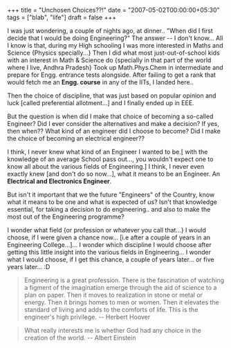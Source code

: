 +++
title = "Unchosen Choices??!"
date = "2007-05-02T00:00:00+05:30"
tags = ["blab", "life"]
draft = false
+++

I was just wondering, a couple of nights ago, at dinner.. "When
did I first decide that I would be doing Engineering?" The answer
-- I don't know...  All I know is that, during my High schooling I
was more interested in Maths and Science {Physics specially...}
Then I did what most just-out-of-school kids with an interest in
Math &amp; Science do {specially in that part of the world where I
live, Andhra Pradesh} Took up Math.Phys.Chem in intermediate and
prepare for Engg. entrance tests alongside. After failing to get a
rank that would fetch me an **Engg. course** in any of the IITs, I
landed here..

Then the choice of discipline, that was just based on popular
opinion and luck [called preferential allotment...] and I finally
ended up in EEE.

But the question is when did I make that choice of becoming a
so-called Engineer? Did I ever consider the alternatives and make
a decision? If yes, then when?? What kind of an engineer did I
choose to become? Did I make the choice of becoming an electrical
engineer??

I think, I never knew what kind of an Engineer I wanted to be.[
with the knowledge of an average School pass out..., you wouldn't
expect one to know all about the various fields of Engineering.] I
think, I never even exactly knew [and don't do so now...], what it
means to be an Engineer. An **Electrical and Electronics Engineer**.

But isn't it important that we the future "Engineers" of the
Country, know what it means to be one and what is expected of us?
Isn't that knowledge essential, for taking a decision to do
engineering.. and also to make the most out of the Engineering
programme?

I wonder what field {or profession or whatever you call that...} I
would choose, if I were given a chance now... [i.e after a couple
of years in an Engineering College...]... I wonder which
discipline I would choose after getting this little insight into
the various fields in Engineering... I wonder what I would choose,
if I get this chance, a couple of years later... or five years
later... :D

> Engineering is a great profession. There is the fascination of
> watching a figment of the imagination emerge through the aid of
> science to a plan on paper. Then it moves to realization in stone
> or metal or energy. Then it brings homes to men or women. Then it
> elevates the standard of living and adds to the comforts of
> life. This is the engineer's high privilege. -- Herbert Hoover

> What really interests me is whether God had any choice in the
> creation of the world. -- Albert Einstein
